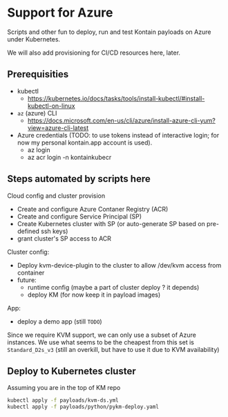 # Support for Azure

Scripts and other fun to deploy, run and test Kontain payloads on Azure under Kubernetes.

We will also add provisioning for CI/CD resources here, later.

## Prerequisities

* kubectl
  * https://kubernetes.io/docs/tasks/tools/install-kubectl/#install-kubectl-on-linux
* `az` (azure) CLI
  *  https://docs.microsoft.com/en-us/cli/azure/install-azure-cli-yum?view=azure-cli-latest
* Azure credentials (TODO: to use tokens instead of interactive login; for now my personal kontain.app account is used).
  * az login
  * az acr login -n kontainkubecr

## Steps automated by scripts here

Cloud config and cluster provision

* Create and configure Azure Contaner Registry (ACR)
* Create and configure Service Principal (SP)
* Create Kubernetes cluster with SP (or auto-generate SP based on pre-defined ssh keys)
* grant cluster's  SP access to ACR

Cluster config:

* Deploy kvm-device-plugin to the cluster to allow /dev/kvm access from container
* future:
  * runtime config (maybe a part of cluster deploy ? it depends)
  * deploy KM (for now keep it in payload images)

App:

* deploy a demo app (still `TODO`)

Since we require KVM support, we can only use a subset of Azure instances. We use what seems to be the cheapest from this set is `Standard_D2s_v3` (still an overkill, but have to use it due to KVM availability)


## Deploy to Kubernetes cluster

Assuming you are in the top of KM repo

```bash
kubectl apply -f payloads/kvm-ds.yml
kubectl apply -f payloads/python/pykm-deploy.yaml

```

